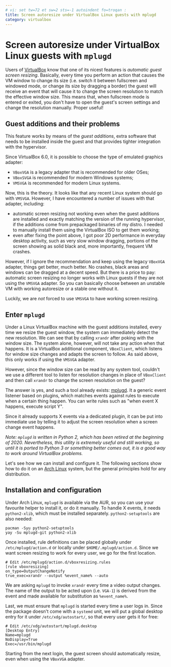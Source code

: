 ```yaml
---
# vi: set tw=72 et sw=2 sts=-1 autoindent fo=troqan :
title: Screen autoresize under VirtualBox Linux guests with mplugd
category: virtualbox
---
```


# Screen autoresize under VirtualBox Linux guests with `mplugd`

Users of [VirtualBox][virtualbox] know that one of its nicest features
is _automatic guest screen resizing_. Basically, every time you perform
an action that causes the VM window to change its size (i.e. switch it
between fullscreen and windowed mode, or change its size by dragging a
border) the guest will receive an event that will cause it to change the
screen resolution to match the effective window size. This means that,
when fullscreen mode is entered or exited, you don't have to open the
guest's screen settings and change the resolution manually. Proper
useful!

## Guest additions and their problems

This feature works by means of the _guest additions_, extra software
that needs to be installed inside the guest and that provides tighter
integration with the hypervisor.

Since VirtualBox 6.0, it is possible to choose the type of emulated
graphics adapter:

* `VBoxVGA` is a legacy adapter that is recommended for older OSes;
* `VBoxSVGA` is recommended for modern Windows systems;
* `VMSVGA` is recommended for modern Linux systems.

Now, this is the theory. It looks like that any recent Linux system
should go with `VMSVGA`. However, I have encountered a number of issues
with that adapter, including:

* automatic screen resizing not working even when the guest additions
  are installed and exactly matching the version of the running
  hypervisor, if the additions come from prepackaged binaries of my
  distro. I needed to manually install them using the VirtualBox ISO to
  get them working;
* even after fixing the point above, I got poor 2D performance in
  everyday desktop activity, such as very slow window dragging, portions
  of the screen showing as solid black and, more importantly, frequent
  VM crashes.

However, if I ignore the recommendation and keep using the legacy
`VBoxVGA` adapter, things get better, much better. No crashes, black
areas and windows can be dragged at a decent speed. But there is a price
to pay: automatic screen resizing no longer works with Linux guests if
they are not using the `VMSVGA` adapter. So you can basically choose
between an unstable VM with working autoresize or a stable one without
it.

Luckily, we are _not_ forced to use `VMSVGA` to have working
screen resizing.

## Enter `mplugd`

Under a Linux VirtualBox machine with the guest additions installed,
every time we resize the guest window, the system can immediately detect
the new resolution. We can see that by calling `xrandr` after poking
with the window size. The system alone, however, will not take any
action when that happens. It is a VirtualBox additional component,
`VBoxClient`, which listens for window size changes and adapts the
screen to follow. As said above, this only works if using the `VMSVGA`
adapter.

However, since the window size can be read by any system tool, couldn't
we use a different tool to listen for resolution changes in place of
`VBoxClient` and then call `xrandr` to change the screen resolution on
the guest?

The answer is yes, and such a tool already exists: [mplugd][mplugd].  It
a generic event listener based on plugins, which matches events against
rules to execute when a certain thing happen. You can write rules such
as "when event X happens, execute script Y".

Since it already supports X events via a dedicated plugin, it can be put
into immediate use by telling it to adjust the screen resolution when a
screen change event happens.

_Note: `mplugd` is written in Python 2, which has been retired at the
beginning of 2020. Nevertheless, this utility is extremely useful and
still working, so until it is ported to Python 3 or something better
comes out, it is a good way to work around VirtualBox problems._

Let's see how we can install and configure it. The following sections
show how to do it on an [Arch Linux][archlinux] system, but the general
principles hold for any distribution.

## Installation and configuration

Under Arch Linux, `mplugd` is available via the AUR, so you can use your
favourite helper to install it, or do it manually. To handle X events, it
needs `python2-xlib`, which must be installed separately.
`python2-setuptools` are also needed:

    pacman -Syu python2-setuptools
    yay -Su mplugd-git python2-xlib 

Once installed, rule definitions can be placed globally under
`/etc/mplugd/action.d` or locally under `$HOME/.mplugd/action.d`. Since
we want screen resizing to work for every user, we go for the first
location.

    # Edit /etc/mplugd/action.d/vboxresizing.rules
    [rule vboxresizing]
    on_type=OutputChangeNotify
    true_exec=xrandr --output %event_name% --auto

We are asking `mplugd` to invoke `xrandr` every time a video output
changes. The name of the output to be acted upon (i.e. `VGA-1`) is
derived from the event and made available for substitution as
`%event_name%`.

Last, we must ensure that `mplugd` is started every time a user logs
in. Since the package doesn't come with a `systemd` unit, we will put a
global desktop entry for it under `/etc/xdg/autostart/`, so that every
user gets it for free:

    # Edit /etc/xdg/autostart/mplugd.desktop
    [Desktop Entry]
    Name=mplugd
    NoDisplay=True
    Exec=/usr/bin/mplugd

Starting from the next login, the guest screen should automatically
resize, even when using the `VBoxVGA` adapter.

<!-- Links --------------------------------------------------------- -->

[virtualbox]: https://www.virtualbox.org/
[mplugd]: https://github.com/anyc/mplugd
[archlinux]: https://www.archlinux.org/
